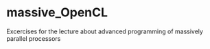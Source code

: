 # massive_OpenCL

Excercises for the lecture about advanced programming of massively parallel processors
